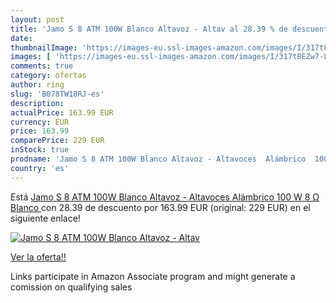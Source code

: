 ```yaml
---
layout: post
title: 'Jamo S 8 ATM 100W Blanco Altavoz - Altav al 28.39 % de descuento'
date: 
thumbnailImage: 'https://images-eu.ssl-images-amazon.com/images/I/317t8EZw7-L._SL200_.jpg'
images: [ 'https://images-eu.ssl-images-amazon.com/images/I/317t8EZw7-L._SL200_.jpg' ]
comments: true
category: ofertas
author: ring
slug: 'B078TW18RJ-es'
description:
actualPrice: 163.99 EUR
currency: EUR
price: 163.99
comparePrice: 229 EUR
inStock: true
prodname: 'Jamo S 8 ATM 100W Blanco Altavoz - Altavoces  Alámbrico  100 W  8 Ω  Blanco '
country: 'es'
---
```


Está [Jamo S 8 ATM 100W Blanco Altavoz - Altavoces  Alámbrico  100 W  8 Ω  Blanco ](https://www.amazon.es/dp/B078TW18RJ/?tag=tolees-21) con 28.39 de descuento por 163.99 EUR (original: 229 EUR) en el siguiente enlace!

[![Jamo S 8 ATM 100W Blanco Altavoz - Altav](https://images-eu.ssl-images-amazon.com/images/I/317t8EZw7-L._SL200_.jpg)](https://www.amazon.es/dp/B078TW18RJ/?tag=tolees-21)

[Ver la oferta!!](https://www.amazon.es/dp/B078TW18RJ/?tag=tolees-21)

Links participate in Amazon Associate program and might generate a comission on qualifying sales


